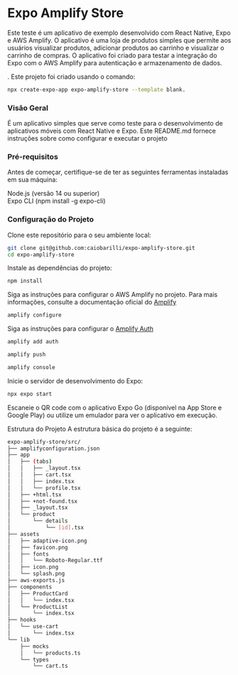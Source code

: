 # Expo Amplify Store

Este teste é um aplicativo de exemplo desenvolvido com React Native, Expo e AWS Amplify. O aplicativo é uma loja de produtos simples que permite aos usuários visualizar produtos, adicionar produtos ao carrinho e visualizar o carrinho de compras. O aplicativo foi criado para testar a integração do Expo com o AWS Amplify para autenticação e armazenamento de dados.

. Este projeto foi criado usando o comando:

```bash
npx create-expo-app expo-amplify-store --template blank.
```

### Visão Geral

É um aplicativo simples que serve como teste para o desenvolvimento de aplicativos móveis
com React Native e Expo. Este README.md fornece instruções sobre como configurar e executar o projeto

### Pré-requisitos

Antes de começar, certifique-se de ter as seguintes ferramentas instaladas em sua máquina:

Node.js (versão 14 ou superior) <br/>
Expo CLI (npm install -g expo-cli)


### Configuração do Projeto

Clone este repositório para o seu ambiente local:

```bash
git clone git@github.com:caiobarilli/expo-amplify-store.git
cd expo-amplify-store
```

Instale as dependências do projeto:

```bash
npm install
```

Siga as instruções para configurar o AWS Amplify no projeto. Para mais informações, consulte a documentação oficial do [Amplify](https://docs.amplify.aws/gen1/react/start/getting-started/installation/)

```bash
amplify configure
```

Siga as instruções para configurar o [Amplify Auth](https://docs.amplify.aws/gen1/react/build-a-backend/auth/set-up-auth/)

```bash
amplify add auth

amplify push

amplify console
```

Inicie o servidor de desenvolvimento do Expo:

```bash
npx expo start
```

Escaneie o QR code com o aplicativo Expo Go (disponível na App Store e Google Play) ou utilize um emulador para ver o aplicativo em execução.

Estrutura do Projeto
A estrutura básica do projeto é a seguinte:

```bash
expo-amplify-store/src/
├── amplifyconfiguration.json
├── app
│   ├── (tabs)
│   │   ├── _layout.tsx
│   │   ├── cart.tsx
│   │   ├── index.tsx
│   │   └── profile.tsx
│   ├── +html.tsx
│   ├── +not-found.tsx
│   ├── _layout.tsx
│   └── product
│       └── details
│           └── [id].tsx
├── assets
│   ├── adaptive-icon.png
│   ├── favicon.png
│   ├── fonts
│   │   └── Roboto-Regular.ttf
│   ├── icon.png
│   └── splash.png
├── aws-exports.js
├── components
│   ├── ProductCard
│   │   └── index.tsx
│   └── ProductList
│       └── index.tsx
├── hooks
│   └── use-cart
│       └── index.tsx
└── lib
    ├── mocks
    │   └── products.ts
    └── types
        └── cart.ts
```
